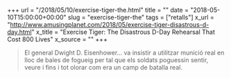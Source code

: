 +++
url = "/2018/05/10/exercise-tiger-the.html"
title = ""
date = "2018-05-10T15:00:00+00:00"
slug = "exercise-tiger-the"
tags = ["retalls"]
x_url = "http://www.amusingplanet.com/2018/05/exercise-tiger-disastrous-d-day.html"
x_title = "Exercise Tiger: The Disastrous D-Day Rehearsal That Cost 800 Lives"
x_source = ""
+++


> El general Dwight D. Eisenhower… va insistir a utilitzar munició real en lloc de bales de fogueig per tal que els soldats poguessin sentir, veure i fins i tot olorar com era un camp de batalla real.


